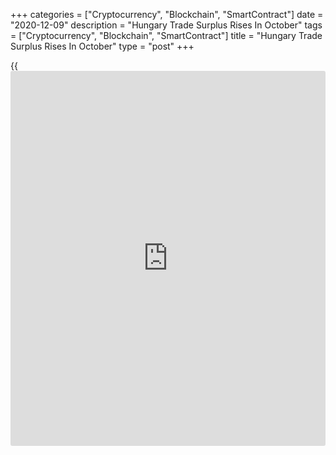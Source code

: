 +++
categories = ["Cryptocurrency", "Blockchain", "SmartContract"]
date = "2020-12-09"
description = "Hungary Trade Surplus Rises In October"
tags = ["Cryptocurrency", "Blockchain", "SmartContract"]
title = "Hungary Trade Surplus Rises In October"
type = "post"
+++

{{<iframe id="large-banner" src="https://www.bounty.group/#slide=16.0" width="100%" height="600" scrolling="no" style="border: 0px solid rgb(216, 221, 230); border-radius: 3px;">}}

Hungary's trade surplus increased in October, as both exports and
imports declined, data from the Hungarian Central Statistical Office
showed on Wednesday.

The trade surplus increased to EUR 896 million in October from EUR 380
million in the same month last year. Economists had expected a surplus
of EUR 472 million.

In September, the trade surplus was EUR 1.140 million.

Exports fell 1.5 percent year-on-year in October, after a 6.1 percent
increase in September.

Imports decreased 6.8 percent annually in October, following a 0.8
percent fall in the preceding month.

On a month-on-month basis, exports decreased 2.5 percent and imports
were unchanged.

For comments and feedback [contact](https://www.playgroundfx.com/contact/): editorial@rtt[news](https://www.letsplayfx.com/blog/forex-news-website/).com

[Economic News][1]

 **What parts of the world are seeing the best (and worst) economic
performances lately? Click[here][2] to check out our [Econ Scorecard][2]
and find out! See up-to-the-moment [ranking](https://www.playgroundfx.com/blog/crypto-exchange-ranking/)s for the best and worst
performers in [GDP][2], [unemployment rate][3], [inflation][4] and much
more.**

   1. www.rtt[news](https://www.letsplayfx.com/blog/forex-news-website/).com/Content/EconomicNews.aspx
   2. www.rtt[news](https://www.letsplayfx.com/blog/forex-news-website/).com/economic-scorecard/world-rank/GDP/highest-performance.aspx
   3. www.rtt[news](https://www.letsplayfx.com/blog/forex-news-website/).com/economic-scorecard/world-rank/unemployment-rate/lowest-performance.aspx
   4. www.rtt[news](https://www.letsplayfx.com/blog/forex-news-website/).com/economic-scorecard/world-rank/CPI/highest-performance.aspx